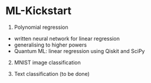 # ML-Kickstart

1. Polynomial regression
- written neural network for linear regression
- generalising to higher powers
- Quantum ML:  linear regression using Qiskit and SciPy

2. MNIST image classification

3. Text classification (to be done)
